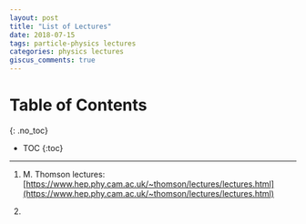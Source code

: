```yaml
---
layout: post
title: "List of Lectures"
date: 2018-07-15
tags: particle-physics lectures
categories: physics lectures
giscus_comments: true
---
```


# Table of Contents
{: .no_toc}

* TOC
{:toc}

------------------------------------

1. M. Thomson lectures: [https://www.hep.phy.cam.ac.uk/~thomson/lectures/lectures.html](https://www.hep.phy.cam.ac.uk/~thomson/lectures/lectures.html)

2.
